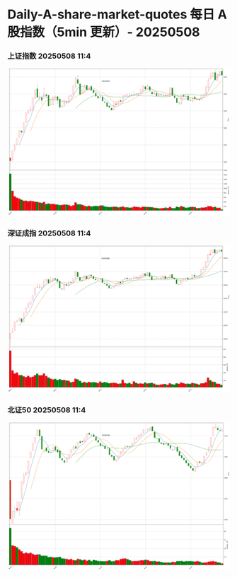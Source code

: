 
# Daily-A-share-market-quotes 每日 A 股指数（5min 更新）- 20250508

### 上证指数 20250508 11:4
![](./fig/2025/5/20250508-sh000001.png)

### 深证成指 20250508 11:4
![](./fig/2025/5/20250508-sz399001.png)

### 北证50 20250508 11:4
![](./fig/2025/5/20250508-bj899050.png)
